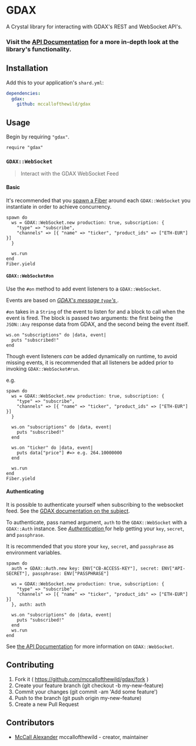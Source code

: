 # GDAX

A Crystal library for interacting with GDAX's REST and WebSocket API's.

### Visit the [API Documentation](https://mccallofthewild.github.io/gdax/) for a more in-depth look at the library's functionality.

## Installation

Add this to your application's `shard.yml`:

```yaml
dependencies:
  gdax:
    github: mccallofthewild/gdax
```

## Usage

Begin by requiring `"gdax"`.

```crystal
require "gdax"
```

### `GDAX::WebSocket` 
> Interact with the GDAX WebSocket Feed

#### Basic 
It's recommended that you [spawn a Fiber](https://crystal-lang.org/docs/guides/concurrency.html) around each `GDAX::WebSocket` you instantiate in order to achieve concurrency.
```crystal
spawn do
  ws = GDAX::WebSocket.new production: true, subscription: {
    "type" => "subscribe",
    "channels" => [{ "name" => "ticker", "product_ids" => ["ETH-EUR"] }]
  }

  ws.run
end
Fiber.yield
```

#### `GDAX::WebSocket#on`
Use the `#on` method to add event listeners to a `GDAX::WebSocket`.

Events are based on [ _GDAX's message `type`'s_ ](https://docs.gdax.com/#protocol-overview).

`#on` takes in a `String` of the event to listen for and a block to call when the event is fired.
The block is passed two arguments: the first being the `JSON::Any` response data from GDAX, and the second being the event itself.

```crystal 
ws.on "subscriptions" do |data, event|
  puts "subscribed!"
end
```

Though event listeners _can_ be added dynamically on runtime, to avoid missing events, it is recommended that all listeners be added prior to invoking `GDAX::WebSocket#run`.

e.g.
```crystal
spawn do
  ws = GDAX::WebSocket.new production: true, subscription: {
    "type" => "subscribe",
    "channels" => [{ "name" => "ticker", "product_ids" => ["ETH-EUR"] }]
  }

  ws.on "subscriptions" do |data, event|
    puts "subscribed!"
  end

  ws.on "ticker" do |data, event|
    puts data["price"] #=> e.g. 264.10000000
  end

  ws.run
end
Fiber.yield
```

#### Authenticating
It is possible to authenticate yourself when subscribing to the websocket feed. See the [GDAX documentation on the subject](https://docs.gdax.com/#subscribe).

To authenticate, pass named argument, `auth` to the `GDAX::WebSocket` with a `GDAX::Auth` instance.
See [ _Authentication_ ](https://docs.gdax.com/#authentication) for help getting your `key`, `secret`, and `passphrase`.

It is recommended that you store your `key`, `secret`, and `passphrase` as environment variables.

```crystal
spawn do
  auth = GDAX::Auth.new key: ENV["CB-ACCESS-KEY"], secret: ENV["API-SECRET"], passphrase: ENV["PASSPHRASE"]

  ws = GDAX::WebSocket.new production: true, subscription: {
    "type" => "subscribe",
    "channels" => [{ "name" => "ticker", "product_ids" => ["ETH-EUR"] }]
  }, auth: auth
  
  ws.on "subscriptions" do |data, event|
    puts "subscribed!"
  end
  ws.run
end
```



See [the API Documentation](https://github.com/mccallofthewild/gdax/GDAX/WebSocket.html) for more information on `GDAX::WebSocket`.


## Contributing

1. Fork it ( https://github.com/mccallofthewild/gdax/fork )
2. Create your feature branch (git checkout -b my-new-feature)
3. Commit your changes (git commit -am 'Add some feature')
4. Push to the branch (git push origin my-new-feature)
5. Create a new Pull Request

## Contributors

- [McCall Alexander](https://github.com/mccallofthewild) mccallofthewild - creator, maintainer
